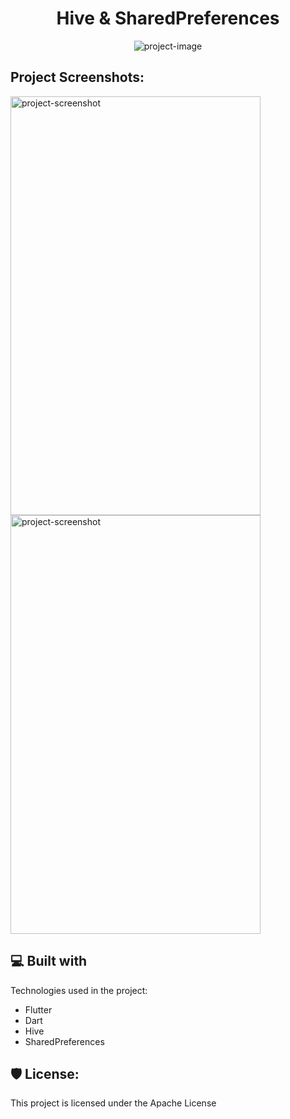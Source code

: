 <h1 align="center" id="title">Hive &amp; SharedPreferences</h1>

<p align="center"><img src="https://socialify.git.ci/hesamzs/hive-sharedpreferences/image?font=Inter&amp;language=1&amp;name=1&amp;owner=1&amp;pattern=Signal&amp;stargazers=1&amp;theme=Light" alt="project-image"></p>

<h2>Project Screenshots:</h2>

<img src="https://i.postimg.cc/sXdGWXF0/image1.png" alt="project-screenshot" style="display:inline-block;" width="400" height="670">

<img src="https://i.postimg.cc/1trXNrrf/image2.png" alt="project-screenshot" style="display:inline-block;" width="400" height="670">

  
  
<h2>💻 Built with</h2>

Technologies used in the project:

*   Flutter
*   Dart
*   Hive
*   SharedPreferences

<h2>🛡️ License:</h2>

This project is licensed under the Apache License
